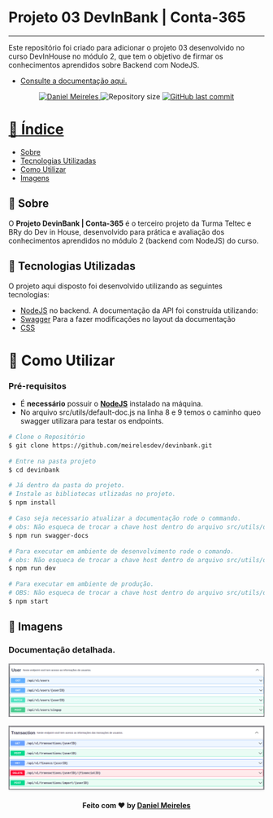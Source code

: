 # Projeto 03 DevInBank | Conta-365
---

Este repositório foi criado para adicionar o projeto 03 desenvolvido no curso DevInHouse no módulo 2, que tem o objetivo de firmar os conhecimentos aprendidos sobre Backend com NodeJS.

- [Consulte a documentação aqui.](https://devinbank-conta365.herokuapp.com/api/v1/docs/)
<p align="center">	
   <a href="https://www.linkedin.com/in/developer-danielmn/">
      <img alt="Daniel Meireles" src="https://img.shields.io/badge/-Daniel Meireles-0080000?style=flat&logo=Linkedin&logoColor=white" />
   </a>
  <img alt="Repository size" src="https://img.shields.io/github/languages/code-size/meirelesdev/devinbank?color=0080000label=repo%20size">


  <a href="https://github.com/meirelesdev/devinbank/commits/main">
    <img alt="GitHub last commit" src="https://img.shields.io/github/last-commit/meirelesdev/devinbank?color=0080000">
</p>

# :pushpin: Índice

- [Sobre](#sobre)
- [Tecnologias Utilizadas](#tecnologias-utilizadas)
- [Como Utilizar](#como-utilizar)
- [Imagens](#imagens)

<a id="sobre"></a>

## :bookmark: Sobre

O <strong>Projeto DevinBank | Conta-365</strong> é o terceiro projeto da Turma Teltec e BRy do Dev in House, desenvolvido para prática e avaliação dos conhecimentos aprendidos no módulo 2 (backend com NodeJS) do curso.

<a id="tecnologias-utilizadas"></a>

## :rocket: Tecnologias Utilizadas

O projeto aqui disposto foi desenvolvido utilizando as seguintes tecnologias:
- [NodeJS](https://nodejs.org/en/) no backend.
A documentação da API foi construída utilizando:
- [Swagger](https://swagger.io/)
Para a fazer modificações no layout da documentação
- [CSS](https://www.w3schools.com/css/default.asp)

<a id="como-utilizar"></a>
# :construction_worker: Como Utilizar

### **Pré-requisitos**

  - É **necessário** possuir o **[NodeJS](https://nodejs.org/en/)** instalado na máquina.
  - No arquivo src/utils/default-doc.js na linha 8 e 9 temos o caminho queo swagger utilizara para testar os endpoints.

```bash
# Clone o Repositório
$ git clone https://github.com/meirelesdev/devinbank.git
```

```bash
# Entre na pasta projeto
$ cd devinbank

```
```bash
# Já dentro da pasta do projeto.
# Instale as bibliotecas utlizadas no projeto.
$ npm install
```
```bash
# Caso seja necessario atualizar a documentação rode o commando.
# obs: Não esqueca de trocar a chave host dentro do arquivo src/utils/default-doc.js para host: "localhost:3333" ou "DOMINIO_QUE_HOSPEDARA_A_APLICAÇÃO"
$ npm run swagger-docs
```

```bash
# Para executar em ambiente de desenvolvimento rode o comando.
# obs: Não esqueca de trocar a chave host dentro do arquivo src/utils/default-doc.js para host: "localhost:3333"
$ npm run dev
```

```bash
# Para executar em ambiente de produção.
# OBS: Não esqueca de trocar a chave host dentro do arquivo src/utils/default-doc.js para host: "DOMINIO_QUE_HOSPEDARA_A_APLICAÇÃO"
$ npm start
```

<a id="imagens"></a>
## :bookmark: Imagens

### Documentação detalhada.

![Rotas Users](screens/users-routes.png?raw=true "Rotas user")

![Rotas Transactions](screens/transactions-routes.png?raw=true "Rotas transactions")


<h4 align="center">
    Feito com ❤️ by <a href="https://www.linkedin.com/in/developer-danielmn/" target="_blank">Daniel Meireles</a>
</h4>